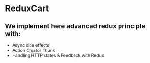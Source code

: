 # ReduxCart

## We implement here advanced redux principle with:

- Async side effects
- Action Creator Thunk
- Handling HTTP states & Feedback with Redux
